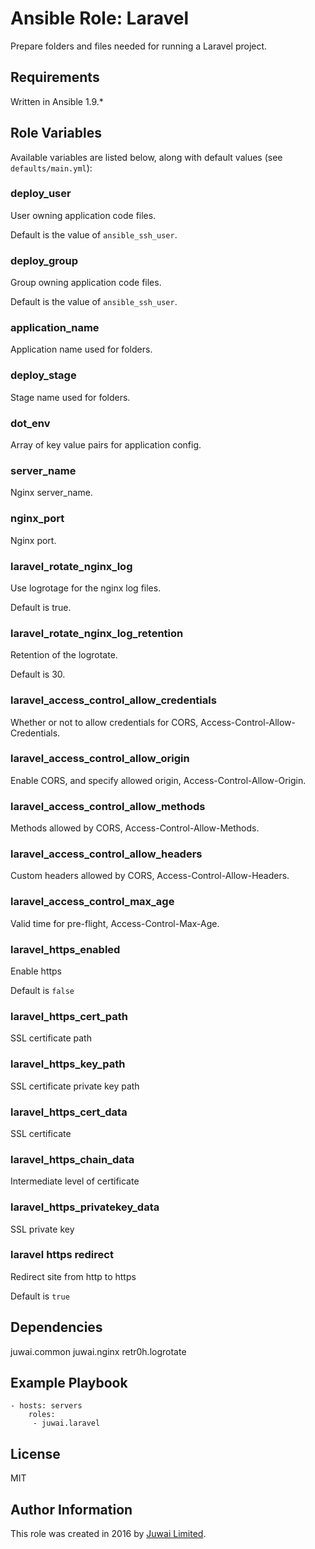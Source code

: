 Ansible Role: Laravel
=========

Prepare folders and files needed for running a Laravel project.

Requirements
------------

Written in Ansible 1.9.*

Role Variables
--------------

Available variables are listed below, along with default values (see `defaults/main.yml`):

### deploy_user

User owning application code files.

Default is the value of `ansible_ssh_user`.

### deploy_group

Group owning application code files.

Default is the value of `ansible_ssh_user`.

### application_name

Application name used for folders.

### deploy_stage

Stage name used for folders.

### dot_env

Array of key value pairs for application config.

### server_name

Nginx server_name.

### nginx_port

Nginx port.

### laravel_rotate_nginx_log

Use logrotage for the nginx log files.

Default is true.

### laravel_rotate_nginx_log_retention

Retention of the logrotate.

Default is 30.

### laravel_access_control_allow_credentials

Whether or not to allow credentials for CORS, Access-Control-Allow-Credentials.

### laravel_access_control_allow_origin

Enable CORS, and specify allowed origin, Access-Control-Allow-Origin.

### laravel_access_control_allow_methods

Methods allowed by CORS, Access-Control-Allow-Methods.

### laravel_access_control_allow_headers

Custom headers allowed by CORS, Access-Control-Allow-Headers.

### laravel_access_control_max_age

Valid time for pre-flight, Access-Control-Max-Age.

### laravel_https_enabled

Enable https

Default is `false`

### laravel_https_cert_path

SSL certificate path

### laravel_https_key_path

SSL certificate private key path

### laravel_https_cert_data

SSL certificate

### laravel_https_chain_data

Intermediate level of certificate

### laravel_https_privatekey_data

SSL private key

### laravel https redirect

Redirect site from http to https

Default is `true`

Dependencies
------------

juwai.common
juwai.nginx
retr0h.logrotate

Example Playbook
----------------

    - hosts: servers
        roles:
         - juwai.laravel

License
-------

MIT

Author Information
------------------

This role was created in 2016 by [Juwai Limited](http://www.juwai.com).
